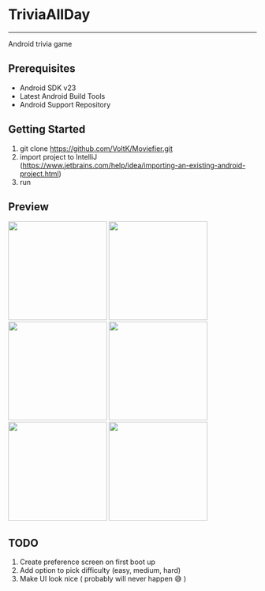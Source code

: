 # TriviaAllDay 
***

Android trivia game

## Prerequisites

* Android SDK v23
* Latest Android Build Tools
* Android Support Repository


## Getting Started

1. git clone https://github.com/VoltK/Moviefier.git
2. import project to IntelliJ (https://www.jetbrains.com/help/idea/importing-an-existing-android-project.html)
3. run

## Preview

<img src = "https://user-images.githubusercontent.com/42512548/76381648-f72abd80-6323-11ea-95e8-2608e78841f5.jpg" width="200"> <img src = "https://user-images.githubusercontent.com/42512548/76381641-f5f99080-6323-11ea-8e9a-593d50cc7553.jpg" width="200"> <img src = "https://user-images.githubusercontent.com/42512548/76381642-f6922700-6323-11ea-8c7d-2bc0842fa4fa.jpg" width="200"> <img src = "https://user-images.githubusercontent.com/42512548/76381644-f6922700-6323-11ea-97cf-0744b0cb283a.jpg" width="200">   
<img src = "https://user-images.githubusercontent.com/42512548/76381645-f72abd80-6323-11ea-9757-499fd4fb2626.jpg" width="200"> <img src = "https://user-images.githubusercontent.com/42512548/76381647-f72abd80-6323-11ea-900f-8b712b9e8808.jpg" width="200"> 

## TODO
1. Create preference screen on first boot up
2. Add option to pick difficulty (easy, medium, hard)
3. Make UI look nice ( probably will never happen :sweat_smile: )


